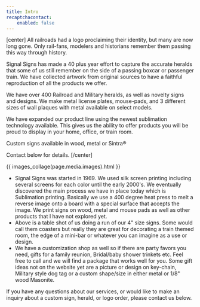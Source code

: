 ```yaml
---
title: Intro
recaptchacontact:
    enabled: false
---
```


[center]
All railroads had a logo proclaiming their identity, but many are now long gone. Only rail-fans, modelers and historians remember them passing this way through history.
 
Signal Signs has made a 40 plus year effort to capture the accurate heralds that some of us still remember on the side of a passing boxcar or passenger train. We have collected artwork from original sources to have a faithful reproduction of all the products we offer.
 
We have over 400 Railroad and Military heralds, as well as novelty signs and designs. We make metal license plates, mouse-pads, and 3 different sizes of wall plaques with metal available on select models.
 
We have expanded our product line using the newest sublimation technology available. This gives us the ability to offer products you will be proud to display in your home, office, or train room.
 
Custom signs available in wood, metal or Sintra®

Contact below for details.
[/center]

{{ images_collage(page.media.images).html }}
 
* Signal Signs was started in 1969. We used silk screen printing including several screens for each color until the early 2000's. We eventually discovered the main process we have in place today which is Sublimation printing. Basically we use a 400 degree heat press to melt a reverse image onto a board with a special surface that accepts the image. We print signs on wood, metal and mouse pads as well as other products that I have not explored yet.
* Above is a table shot of us doing a run of our 4" size signs. Some would call them coasters but really they are great for decorating a train themed room, the edge of a mini-bar or whatever you can imagine as a use or design.
* We have a customization shop as well so if there are party favors you need, gifts for a family reunion, Bridal/baby shower trinkets etc. Feel free to call and we will find a package that works well for you. Some gift ideas not on the website yet are a picture or design on key-chain, Military style dog tag or a custom shape/size in either metal or 1/8" wood Masonite.
 
 
If you have any questions about our services, or would like to make an inquiry about a custom sign, herald, or logo order, please contact us below.